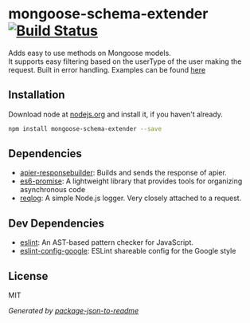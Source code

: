 # mongoose-schema-extender [![Build Status](https://travis-ci.org/Knorcedger/mongoose-schema-extender.png?branch=master)](https://travis-ci.org/Knorcedger/mongoose-schema-extender)

Adds easy to use methods on Mongoose models.  
It supports easy filtering based on the userType of the user making the request.
Built in error handling.
Examples can be found [here](https://github.com/Knorcedger/apier-demo/tree/master/schemas)

## Installation

Download node at [nodejs.org](http://nodejs.org) and install it, if you haven't already.

```sh
npm install mongoose-schema-extender --save
```

## Dependencies

- [apier-responsebuilder](https://github.com/Knorcedger/apier-responsebuilder): Builds and sends the response of apier.
- [es6-promise](https://github.com/jakearchibald/ES6-Promises): A lightweight library that provides tools for organizing asynchronous code
- [reqlog](https://github.com/Knorcedger/reqlog): A simple Node.js logger. Very closely attached to a request.

## Dev Dependencies

- [eslint](https://github.com/eslint/eslint): An AST-based pattern checker for JavaScript.
- [eslint-config-google](https://github.com/google/eslint-config-google): ESLint shareable config for the Google style


## License

MIT

_Generated by [package-json-to-readme](https://github.com/zeke/package-json-to-readme)_

